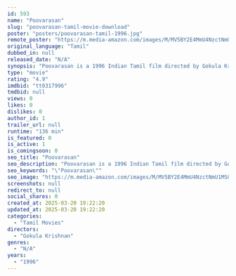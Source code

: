 ```yaml
---
id: 593
name: "Poovarasan"
slug: "poovarasan-tamil-movie-download"
poster: "posters/poovarasan-tamil-1996.jpg"
remote_poster: "https://m.media-amazon.com/images/M/MV5BY2E4MmU4NzctNmU1MS00YjI1LTlmOTItNGM1MzE3M2JhZjhlXkEyXkFqcGc@._V1_SX300.jpg"
original_language: "Tamil"
dubbed_in: null
released_date: "N/A"
synopsis: "Poovarasan is a 1996 Indian Tamil film directed by Gokula Krishnan and produced by M Gafar. The film stars Karthik, Rachana Banerjee, Sujatha, Radha Ravi, Goundamani and Senthil in lead roles. The film had musical score by Ilaiyar..."
type: "movie"
rating: "4.9"
imdbid: "tt0317996"
tmdbid: null
views: 0
likes: 0
dislikes: 0
author_id: 1
trailer_url: null
runtime: "136 min"
is_featured: 0
is_active: 1
is_comingsoon: 0
seo_title: "Poovarasan"
seo_description: "Poovarasan is a 1996 Indian Tamil film directed by Gokula Krishnan and produced by M Gafar. The film stars Karthik, Rachana Banerjee, Sujatha, Radha Ravi, Goundamani and Senthil in lead roles. The film had musical score by Ilaiyar..."
seo_keywords: "\"Poovarasan\""
seo_image: "https://m.media-amazon.com/images/M/MV5BY2E4MmU4NzctNmU1MS00YjI1LTlmOTItNGM1MzE3M2JhZjhlXkEyXkFqcGc@._V1_SX300.jpg"
screenshots: null
redirect_to: null
social_shares: 0
created_at: 2025-03-20 19:22:20
updated_at: 2025-03-20 19:22:20
categories:
  - "Tamil Movies"
directors:
  - "Gokula Krishnan"
genres:
  - "N/A"
years:
  - "1996"
---
```

